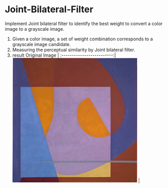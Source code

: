 # Joint-Bilateral-Filter
 Implement Joint bilateral filter to identify the best weight to convert a color image to a grayscale image.

1. Given a color image, a set of weight combination corresponds to a grayscale image candidate.
2. Measuring the perceptual similarity by Joint bilateral filter.
3. result
Original Image    |
:-------------------------:|
![](https://github.com/ronnie0726/Joint-Bilateral-Filter/blob/main/testdata/1.png) |
